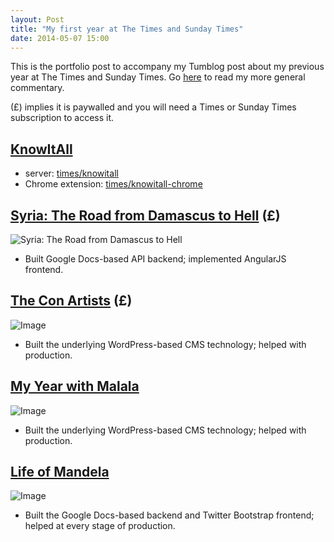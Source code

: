 ```yaml
---
layout: Post
title: "My first year at The Times and Sunday Times"
date: 2014-05-07 15:00
---
```


This is the portfolio post to accompany my Tumblog post about my previous year
at The Times and Sunday Times. Go [here](http://aendrew.tumblr.com/post/85034300107/my-first-year-at-the-times-and-sunday-times) to read my more general commentary.

(£) implies it is paywalled and you will need a Times or Sunday Times
subscription to access it.

## [KnowItAll](http://times.github.io/knowitall)

+ server: [times/knowitall](https://github.com/times/knowitall)
+ Chrome extension: [times/knowitall-chrome](https://github.com/times/knowitall)

## [Syria: The Road from Damascus to Hell](http://thetim.es/syrianconflict) (£)

![Syria: The Road from Damascus to Hell](/assets/syria.png)

+ Built Google Docs-based API backend; implemented AngularJS frontend.

## [The Con Artists](http://www.thesundaytimes.co.uk/sto/Magazine/article1394727.ece) (£)

![Image](/assets/conartists.png)

+ Built the underlying WordPress-based CMS technology; helped with production.

## [My Year with Malala](http://www.thesundaytimes.co.uk/sto/public/myyearwithmalala/)

![Image](/assets/malala.png)

+ Built the underlying WordPress-based CMS technology; helped with production.

## [Life of Mandela](http://thetim.es/lifeofmandela)

![Image](/assets/mandela.png)

+ Built the Google Docs-based backend and Twitter Bootstrap frontend; helped at every stage of production.
